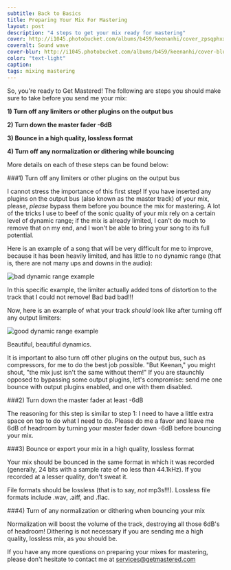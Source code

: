 ```yaml
---
subtitle: Back to Basics
title: Preparing Your Mix For Mastering
layout: post
description: "4 steps to get your mix ready for mastering"
cover: http://i1045.photobucket.com/albums/b459/keenanhi/cover_zpsqphxxyhe.jpg
coveralt: Sound wave
cover-blur: http://i1045.photobucket.com/albums/b459/keenanhi/cover-blur_zpsfkucsqxl.png
color: "text-light"
caption: 
tags: mixing mastering
---
```


So, you're ready to Get Mastered! The following are steps you should make sure to take before you send me your mix:

**1) Turn off any limiters or other plugins on the output bus**

**2) Turn down the master fader -6dB**

**3) Bounce in a high quality, lossless format**

**4) Turn off any normalization or dithering while bouncing**

More details on each of these steps can be found below:

###1) Turn off any limiters or other plugins on the output bus

I cannot stress the importance of this first step! If you have inserted any plugins on the output bus (also known as the master track) of your mix, please, *please* bypass them before you bounce the mix for mastering. A lot of the tricks I use to beef of the sonic quality of your mix rely on a certain level of dynamic range; if the mix is already limited, I can't do much to remove that on my end, and I won't be able to bring your song to its full potential.

Here is an example of a song that will be very difficult for me to improve, because it has been heavily limited, and has little to no dynamic range (that is, there are not many ups and downs in the audio):

![bad dynamic range example](http://i1045.photobucket.com/albums/b459/keenanhi/Bad-Output-Limiting_zpsdv77cdth.png)

In this specific example, the limiter actually added tons of distortion to the track that I could not remove! Bad bad bad!!!

Now, here is an example of what your track *should* look like after turning off any output limiters:

![good dynamic range example](http://i1045.photobucket.com/albums/b459/keenanhi/Good-Output-Limiting_zpspoamd1i5.png)

Beautiful, beautiful dynamics.

It is important to also turn off other plugins on the output bus, such as compressors, for me to do the best job possible. "But Keenan," you might shout, "the mix just isn't the same without them!" If you are staunchly opposed to bypassing some output plugins, let's compromise: send me one bounce with output plugins enabled, and one with them disabled.

###2) Turn down the master fader at least -6dB

The reasoning for this step is similar to step 1: I need to have a little extra space on top to do what I need to do. Please do me a favor and leave me 6dB of headroom by turning your master fader down -6dB before bouncing your mix.

###3) Bounce or export your mix in a high quality, lossless format

Your mix should be bounced in the same format in which it was recorded (generally, 24 bits with a sample rate of no less than 44.1kHz). If you recorded at a lesser quality, don't sweat it. 

File formats should be lossless (that is to say, *not* mp3s!!!). Lossless file formats include .wav, .aiff, and .flac.

###4) Turn of any normalization or dithering when bouncing your mix

Normalization will boost the volume of the track, destroying all those 6dB's of headroom! Dithering is not necessary if you are sending me a high quality, lossless mix, as you should be.

If you have any more questions on preparing your mixes for mastering, please don't hesitate to contact me at <a href="mailto:services@getmastered.com?Subject=Mix%20Preparation%20Question">services@getmastered.com</a>